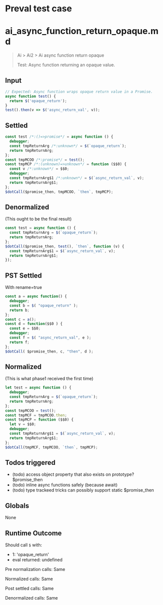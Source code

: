 # Preval test case

# ai_async_function_return_opaque.md

> Ai > Ai2 > Ai async function return opaque
>
> Test: Async function returning an opaque value.

## Input

`````js filename=intro
// Expected: Async function wraps opaque return value in a Promise.
async function test() {
  return $('opaque_return');
}
test().then(v => $('async_return_val', v));
`````


## Settled


`````js filename=intro
const test /*:()=>promise*/ = async function () {
  debugger;
  const tmpReturnArg /*:unknown*/ = $(`opaque_return`);
  return tmpReturnArg;
};
const tmpMCOO /*:promise*/ = test();
const tmpMCP /*:(unknown)=>unknown*/ = function ($$0) {
  const v /*:unknown*/ = $$0;
  debugger;
  const tmpReturnArg$1 /*:unknown*/ = $(`async_return_val`, v);
  return tmpReturnArg$1;
};
$dotCall($promise_then, tmpMCOO, `then`, tmpMCP);
`````


## Denormalized
(This ought to be the final result)

`````js filename=intro
const test = async function () {
  const tmpReturnArg = $(`opaque_return`);
  return tmpReturnArg;
};
$dotCall($promise_then, test(), `then`, function (v) {
  const tmpReturnArg$1 = $(`async_return_val`, v);
  return tmpReturnArg$1;
});
`````


## PST Settled
With rename=true

`````js filename=intro
const a = async function() {
  debugger;
  const b = $( "opaque_return" );
  return b;
};
const c = a();
const d = function($$0 ) {
  const e = $$0;
  debugger;
  const f = $( "async_return_val", e );
  return f;
};
$dotCall( $promise_then, c, "then", d );
`````


## Normalized
(This is what phase1 received the first time)

`````js filename=intro
let test = async function () {
  debugger;
  const tmpReturnArg = $(`opaque_return`);
  return tmpReturnArg;
};
const tmpMCOO = test();
const tmpMCF = tmpMCOO.then;
const tmpMCP = function ($$0) {
  let v = $$0;
  debugger;
  const tmpReturnArg$1 = $(`async_return_val`, v);
  return tmpReturnArg$1;
};
$dotCall(tmpMCF, tmpMCOO, `then`, tmpMCP);
`````


## Todos triggered


- (todo) access object property that also exists on prototype? $promise_then
- (todo) inline async functions safely (because await)
- (todo) type trackeed tricks can possibly support static $promise_then


## Globals


None


## Runtime Outcome


Should call `$` with:
 - 1: 'opaque_return'
 - eval returned: undefined

Pre normalization calls: Same

Normalized calls: Same

Post settled calls: Same

Denormalized calls: Same

